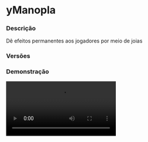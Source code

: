 # yManopla
<secondary-label ref="utility"/>

### Descrição
Dê efeitos permanentes aos jogadores por meio de joias

### Versões
<secondary-label ref="1.8"/>
<secondary-label ref="1.9"/>
<secondary-label ref="1.10"/>
<secondary-label ref="1.11"/>
<secondary-label ref="1.12"/>
<secondary-label ref="1.13"/>
<secondary-label ref="1.14"/>
<secondary-label ref="1.15"/>
<secondary-label ref="1.16"/>
<secondary-label ref="1.17"/>
<secondary-label ref="1.18"/>
<secondary-label ref="1.19"/>
<secondary-label ref="1.20"/>
<secondary-label ref="1.21"/>

### Demonstração
<video src="//www.youtube.com/watch?v=qveiqizWFac"/>


<chapter title="Comandos" id="commands" collapsible="true">
<code-block lang="plain text">/manopla&nbsp;- Abre o menu principal
/manopla help&nbsp;- Envia a mensagem de ajuda
/manopla give&nbsp;- Dá joias para um jogador
/manopla&nbsp;giveslot&nbsp;- Dá slots para um jogador
/manopla&nbsp;reload&nbsp;- Recarrega as configurações</code-block>
</chapter>

<chapter title="Permissões" id="permissions" collapsible="true">
<code-block lang="plain text">ymascots.use - Permissão para o /manopla
ymanopla.give - Permissão para o /manopla give
ymanopla.giveslot - Permissão para o /manopla giveslot
ymanopla.admin.reload - Permissão para o /manopla reload</code-block>
</chapter>



## Erros comuns
<primary-label ref="errors"/>

Antes de configurar o plugin, revise os pontos listados aqui para evitar problemas frequentes durante a configuração.

<seealso style="cards">
    <category ref="wrs">
        <a href="yplugins.md"></a>        <a href="https://ystoreplugins.com.br/plugins/detalhes/139-yManopla">Site do plugin yManopla</a>
    </category>
</seealso>